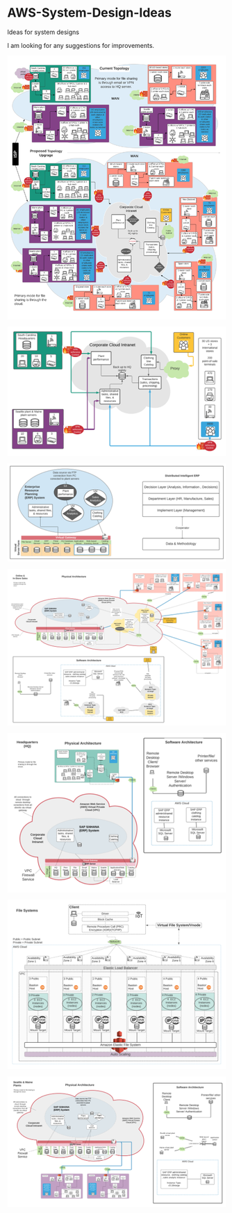 # AWS-System-Design-Ideas
Ideas for system designs 

I am looking for any suggestions for improvements.

![diagram](https://github.com/llinzy/AWS-System-Design-Ideas/blob/main/Topology%20Upgrade.png)

![diagram](https://github.com/llinzy/AWS-System-Design-Ideas/blob/main/Cloud%20Intranet%20Diagram.png)

![diagram](https://github.com/llinzy/AWS-System-Design-Ideas/blob/main/ERP.png)

![diagram](https://github.com/llinzy/AWS-System-Design-Ideas/blob/main/upgraded%20online%20and%20in-store.png)

![diagram](https://github.com/llinzy/AWS-System-Design-Ideas/blob/main/upgraded%20HQ.png)

![diagram](https://github.com/llinzy/AWS-System-Design-Ideas/blob/main/Upgraded%20fs.png)

![diagram](https://github.com/llinzy/AWS-System-Design-Ideas/blob/main/Upgraded%20Plants.png)
